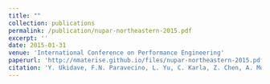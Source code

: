 ```yaml
---
title: ""
collection: publications
permalink: /publication/nupar-northeastern-2015.pdf
excerpt: ''
date: 2015-01-31
venue: 'International Conference on Performance Engineering'
paperurl: 'http://nmaterise.github.io/files/nupar-northeastern-2015.pdf'
citation: 'Y. Ukidave, F.N. Paravecino, L. Yu, C. Karla, Z. Chen, A. Momeni,, <b>N. Materise</b>, B. Daley, and D. Kaeli. &quot;NUPAR: A Benchmark Suite for Modern Heterogeneous Architectures.&quot; In <i>International Conference on Performance Engineering</i>.  2015, DOI: [https://doi.org/10.1145/2668930.2688046](https://doi.org/10.1145/2668930.2688046.)'
---
```

<!---
This paper is about the number 1. The number 2 is left for future work.

[Download paper here](http://academicpages.github.io/files/paper1.pdf)

Recommended citation: . (2009). "Paper Title Number 1." <i>Journal 1</i>. 1(1).
-->
